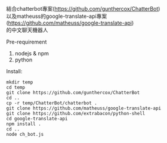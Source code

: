 結合chatterbot專案(https://github.com/gunthercox/ChatterBot)<br/>
以及matheuss的google-translate-api專案(https://github.com/matheuss/google-translate-api)<br/>
的中文聊天機器人

Pre-requirement<br/>
1. nodejs & npm <br/>
2. python <br/>


Install:<br/>
```
mkdir temp
cd temp
git clone https://github.com/gunthercox/ChatterBot
cd ..
cp -r temp/ChatterBot/chatterbot .
git clone https://github.com/matheuss/google-translate-api
git clone https://github.com/extrabacon/python-shell
cd google-translate-api
npm install .
cd ..
node ch_bot.js
```

